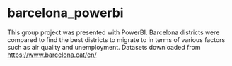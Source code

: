 # barcelona_powerbi
This group project was presented with PowerBI. Barcelona districts were compared to find the best districts to migrate to in terms of various factors such as air quality and unemployment. Datasets downloaded from https://www.barcelona.cat/en/
